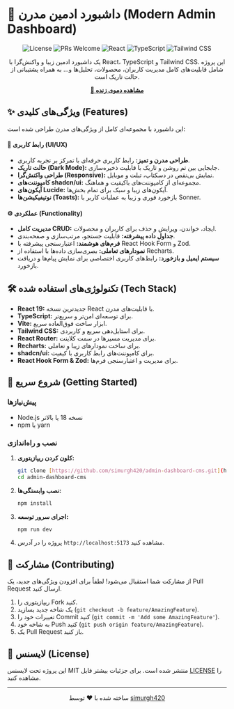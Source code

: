# 🎨 داشبورد ادمین مدرن (Modern Admin Dashboard)

<p align="center">
  <img src="https://img.shields.io/badge/license-MIT-blue.svg" alt="License">
  <img src="https://img.shields.io/badge/PRs-welcome-brightgreen.svg" alt="PRs Welcome">
  <img src="https://img.shields.io/badge/React-19-blue?logo=react" alt="React">
  <img src="https://img.shields.io/badge/TypeScript-black?logo=typescript" alt="TypeScript">
  <img src="https://img.shields.io/badge/Tailwind_CSS-black?logo=tailwindcss" alt="Tailwind CSS">
</p>




<p align="center">
  یک داشبورد ادمین زیبا و واکنش‌گرا با React، TypeScript و Tailwind CSS. این پروژه شامل قابلیت‌های کامل مدیریت کاربران، محصولات، تحلیل‌ها و... به همراه پشتیبانی از حالت تاریک است.
</p>

<p align="center">
  <a href="https://cms-5241.vercel.app/"><strong>🚀 مشاهده دموی زنده</strong></a>
</p>

## ✨ ویژگی‌های کلیدی (Features)

این داشبورد با مجموعه‌ای کامل از ویژگی‌های مدرن طراحی شده است:

#### 🎨 رابط کاربری (UI/UX)
- **طراحی مدرن و تمیز:** رابط کاربری حرفه‌ای با تمرکز بر تجربه کاربری.
- **حالت تاریک (Dark Mode):** جابجایی بین تم روشن و تاریک با قابلیت ذخیره‌سازی.
- **طراحی واکنش‌گرا (Responsive):** نمایش بی‌نقص در دسکتاپ، تبلت و موبایل.
- **کامپوننت‌های shadcn/ui:** مجموعه‌ای از کامپوننت‌های باکیفیت و هماهنگ.
- **آیکون‌های Lucide:** آیکون‌های زیبا و سبک برای تمام بخش‌ها.
- **نوتیفیکیشن‌ها (Toasts):** بازخورد فوری و زیبا به عملیات کاربر با Sonner.

#### ⚙️ عملکردی (Functionality)
- **مدیریت کامل CRUD:** ایجاد، خواندن، ویرایش و حذف برای کاربران و محصولات.
- **جداول داده پیشرفته:** قابلیت جستجو، مرتب‌سازی و صفحه‌بندی.
- **فرم‌های هوشمند:** اعتبارسنجی پیشرفته با React Hook Form و Zod.
- **نمودارهای تعاملی:** بصری‌سازی داده‌ها با استفاده از Recharts.
- **سیستم ایمیل و بازخورد:** رابط‌های کاربری اختصاصی برای نمایش پیام‌ها و دریافت بازخورد.

## 🛠️ تکنولوژی‌های استفاده شده (Tech Stack)

- **React 19:** جدیدترین نسخه React با قابلیت‌های مدرن.
- **TypeScript:** برای توسعه‌ای امن‌تر و سریع‌تر.
- **Vite:** ابزار ساخت فوق‌العاده سریع.
- **Tailwind CSS:** برای استایل‌دهی سریع و کاربردی.
- **React Router:** برای مدیریت مسیرها در سمت کلاینت.
- **Recharts:** برای ساخت نمودارهای زیبا و تعاملی.
- **shadcn/ui:** برای کامپوننت‌های رابط کاربری با کیفیت.
- **React Hook Form & Zod:** برای مدیریت و اعتبارسنجی فرم‌ها.

## 🚀 شروع سریع (Getting Started)

### پیش‌نیازها
- Node.js نسخه 18 یا بالاتر
- npm یا yarn

### نصب و راه‌اندازی
1.  **کلون کردن ریپازیتوری:**
    ```bash
    git clone [https://github.com/simurgh420/admin-dashboard-cms.git](https://github.com/simurgh420/admin-dashboard-cms.git)
    cd admin-dashboard-cms
    ```
2.  **نصب وابستگی‌ها:**
    ```bash
    npm install
    ```
3.  **اجرای سرور توسعه:**
    ```bash
    npm run dev
    ```
4.  پروژه را در آدرس `http://localhost:5173` مشاهده کنید.

## 🤝 مشارکت (Contributing)

از مشارکت شما استقبال می‌شود! لطفاً برای افزودن ویژگی‌های جدید، یک Pull Request ارسال کنید.

1.  ریپازیتوری را Fork کنید.
2.  یک شاخه جدید بسازید (`git checkout -b feature/AmazingFeature`).
3.  تغییرات خود را Commit کنید (`git commit -m 'Add some AmazingFeature'`).
4.  به شاخه خود Push کنید (`git push origin feature/AmazingFeature`).
5.  یک Pull Request باز کنید.

## 📝 لایسنس (License)

این پروژه تحت لایسنس MIT منتشر شده است. برای جزئیات بیشتر فایل [LICENSE](LICENSE) را مشاهده کنید.

---

<p align="center">
ساخته شده با ❤️ توسط <a href="https://github.com/simurgh420">simurgh420</a>
</p>

